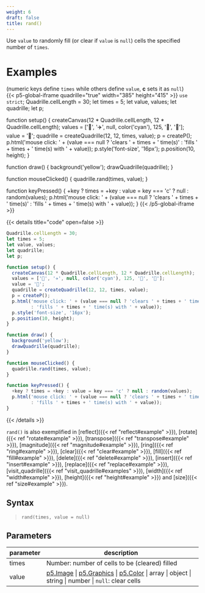 ```yaml
---
weight: 6
draft: false
title: rand()
---
```


Use `value` to randomly fill (or clear if `value` is `null`) cells the specified number of `times`.

# Examples

(numeric keys define `times` while others define `value`, **c** sets it as `null`)\
{{< p5-global-iframe quadrille="true" width="385" height="415" >}}
`use strict`;
Quadrille.cellLength = 30;
let times = 5;
let value, values;
let quadrille;
let p;

function setup() {
  createCanvas(12 * Quadrille.cellLength, 12 * Quadrille.cellLength);
  values = ['👻', '✈️', null, color('cyan'), 125, '🐒', '🐍'];
  value = '🐒';
  quadrille = createQuadrille(12, 12, times, value);
  p = createP();
  p.html('mouse click: ' + (value === null ? 'clears ' + times + ' time(s)'
         : 'fills ' + times + ' time(s) with ' + value));
  p.style('font-size', '16px');
  p.position(10, height);
}

function draw() {
  background('yellow');
  drawQuadrille(quadrille);
}

function mouseClicked() {
  quadrille.rand(times, value);
}

function keyPressed() {
  +key ? times = +key : value = key === 'c' ? null : random(values);
  p.html('mouse click: ' + (value === null ? 'clears ' + times + ' time(s)'
         : 'fills ' + times + ' time(s) with ' + value));
}
{{< /p5-global-iframe >}}

{{< details title="code" open=false >}}
```js
Quadrille.cellLength = 30;
let times = 5;
let value, values;
let quadrille;
let p;

function setup() {
  createCanvas(12 * Quadrille.cellLength, 12 * Quadrille.cellLength);
  values = ['👻', '✈️', null, color('cyan'), 125, '🐒', '🐍'];
  value = '🐒';
  quadrille = createQuadrille(12, 12, times, value);
  p = createP();
  p.html('mouse click: ' + (value === null ? 'clears ' + times + ' time(s)'
         : 'fills ' + times + ' time(s) with ' + value));
  p.style('font-size', '16px');
  p.position(10, height);
}

function draw() {
  background('yellow');
  drawQuadrille(quadrille);
}

function mouseClicked() {
  quadrille.rand(times, value);
}

function keyPressed() {
  +key ? times = +key : value = key === 'c' ? null : random(values);
  p.html('mouse click: ' + (value === null ? 'clears ' + times + ' time(s)'
         : 'fills ' + times + ' time(s) with ' + value));
}
```
{{< /details >}}

`rand()` is also exemplified in [reflect]({{< ref "reflect#example" >}}), [rotate]({{< ref "rotate#example" >}}), [transpose]({{< ref "transpose#example" >}}), [magnitude]({{< ref "magnitude#example" >}}), [ring]({{< ref "ring#example" >}}), [clear]({{< ref "clear#example" >}}), [fill]({{< ref "fill#example" >}}), [delete]({{< ref "delete#example" >}}), [insert]({{< ref "insert#example" >}}), [replace]({{< ref "replace#example" >}}), [visit_quadrille]({{< ref "visit_quadrille#examples" >}}), [width]({{< ref "width#example" >}}), [height]({{< ref "height#example" >}}) and [size]({{< ref "size#example" >}}).

## Syntax

> `rand(times, value = null)`

## Parameters

| parameter | description                                                                                                                                                         |
|-----------|---------------------------------------------------------------------------------------------------------------------------------------------------------------------|
| times     | Number: number of cells to be (cleared) filled |
| value     | [p5.Image](https://p5js.org/reference/#/p5.Image) \| [p5.Graphics](https://p5js.org/reference/#/p5.Graphics) \| [p5.Color](https://p5js.org/reference/#/p5.Color) \| array \| object \| string \| number \| `null`: clear cells |